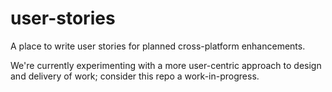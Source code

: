 # user-stories
A place to write user stories for planned cross-platform enhancements.

We're currently experimenting with a more user-centric approach to design and delivery of work; consider this repo a work-in-progress.
